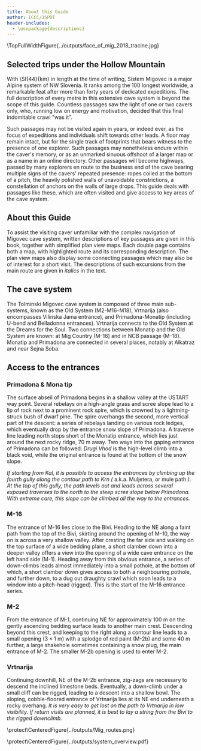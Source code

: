 ```yaml
---
title: About this Guide
author: ICCC/JSPDT
header-includes:
  - \usepackage{descriptions}
---
```


\TopFullWidthFigure{../outputs/face_of_mig_2018_tracine.jpg}<!--{The south face of Tolminski Migovec, seen from Grušnica.}{Južno pobočje Tolminskega Migovca, gledano z Grušnice.}{\smalltriangle{90}}{Tanguy Racine, 2018}{\photo}-->

## Selected trips under the Hollow Mountain

With \SI{44}{km} in length at the time of writing, Sistem Migovec is a major Alpine system of NW Slovenia.
It ranks among the 100 longest worldwide, a remarkable feat after more than forty years of dedicated expeditions.
The full description of every metre in this extensive cave system is beyond the scope of this guide. Countless passages saw the light of one or two cavers only, who, running low on energy and motivation, decided that this final indomitable crawl "was it".

Such passages may not be visited again in years, or indeed ever, as the focus of expeditions and individuals shift towards other leads.
A floor may remain intact, but for the single track of footprints that bears witness to the presence of one explorer.
Such passages may nonetheless endure within the caver's memory, or as an unmarked sinuous offshoot of a larger map or as a name in an online directory.
Other passages will become highways, passed by many explorers en route to the business end of the cave bearing multiple signs of the cavers' repeated presence: ropes coiled at the bottom of a pitch, the heavily polished walls of unavoidable constrictions, a constellation of anchors on the walls of large drops.
This guide deals with passages like these, which are often visited and give access to key areas of the cave system.

## About this Guide

To assist the visiting caver unfamiliar with the complex navigation of Migovec cave system, written descriptions of key passages are given in this book, together with simplified plan view maps.
Each double page contains both a map, with highlighted route and its corresponding description.
The plan view maps also display some connecting passages which may also be of interest for a short visit.
The descriptions of such excursions from the main route are given in _italics_ in the text.

## The cave system

The Tolminski Migovec cave system is composed of three main sub-systems, known as the Old System (M2-M16-M18), Vrtnarija (also encompasses Vilinska Jama entrance), and Primadona-Monatip (including U-bend and Belladonna entrances).
Vrtnarija connects to the Old System at the Dreams for the Soul.
Two connections between Monatip and the Old System are known: at Mig Country (M-16) and in NCB passage (M-18).
Monatip and Primadona are connected in several places, notably at Alkatraz and near Sejna Soba.

## Access to the entrances

### Primadona & Mona tip
The surface abseil of Primadona begins in a shallow valley at the USTART way point. Several rebelays on a high-angle grass and scree slope lead to a lip of rock next to a prominent rock spire, which is crowned by a lightning-struck bush of dwarf pine. The spire overhangs the second, more vertical part of the descent: a series of rebelays landing on various rock ledges, which eventually drop by the entrance snow slope of Primadona. A traverse line leading north stops short of the Monatip entrance, which lies just around the next rocky ridge, 70 m away. Two ways into the gaping entrance of Primadona can be followed: _Drugi Vhod_ is the high-level climb into a black void, while the original entrance is found at the bottom of the snow slope.

_If starting from Kal, it is possible to access the entrances by climbing up the fourth gully along the contour path to Krn (_ a.k.a. Muljetera, or mule path _). At the top of this gully, the path levels out and leads across several exposed traverses to the north to the steep scree slope below Primadona. With extreme care, this slope can be climbed all the way to the entrances._

### M-16

The entrance of M-16 lies close to the Bivi.
Heading to the NE along a faint path from the top of the Bivi, skirting around the opening of M-10, the way on is across a very shallow valley.
After cresting the far side and walking on the top surface of a wide bedding plane, a short clamber down into a deeper valley offers a view into the opening of a wide cave entrance on the left hand side (M-1).
Heading away from this obvious entrance, a series of down-climbs leads almost immediately into a small pothole, at the bottom of which, a short clamber down gives access to both a neighbouring pothole, and further down, to a dug out draughty crawl which soon leads to a window into a pitch-head (rigged).
This is the start of the M-16 entrance series.

### M-2

From the entrance of M-1, continuing NE for approximately 100 m on the gently ascending bedding surface leads to another main crest.
Descending beyond this crest, and keeping to the right along a contour line leads to a small opening ($3\times1$ m) with a splodge of red paint (M-2b) and some 40 m further, a large shakehole sometimes containing a snow plug, the main entrance of M-2.
The smaller M-2b opening is used to enter M-2.

### Vrtnarija

Continuing downhill, NE of the M-2b entrance, zig-zags are necessary to descend the inclined limestone beds. Eventually, a down-climb under a small cliff can be rigged, leading to a descent into a shallow bowl. The sloping, cobble-floored entrance of Vrtnarija lies at its NE end underneath a rocky overhang.
_It is very easy to get lost on the path to Vrtnarija in low visibility. If return visits are planned, it is best to lay a string from the Bivi to the rigged downclimb._

<!-- \protect\FullWidthFigure{../outputs/Mig_routes.png}{Map of the Migovec plateau highlighting the access trails to different cave entrances}{Zemljevid planote Migovec z označenimi dostopnimi potmi do različnih jamskih vhodov}{\smalltriangle{90}} -->

\protect\CenteredFigure{../outputs/Mig_routes.png}

\protect\CenteredFigure{../outputs/system_overview.pdf}

